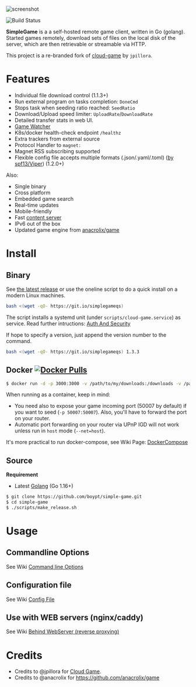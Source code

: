![screenshot](https://user-images.githubusercontent.com/1033514/64239393-bdbb6480-cf32-11e9-9269-d8d10e7c0dc7.png)

![Build Status](https://github.com/boypt/simple-game/workflows/Go/badge.svg) 

**SimpleGame** is a a self-hosted remote game client, written in Go (golang). Started games remotely, download sets of files on the local disk of the server, which are then retrievable or streamable via HTTP.

This project is a re-branded fork of [cloud-game](https://github.com/jpillora/cloud-game) by `jpillora`.

# Features

* Individual file download control (1.1.3+)
* Run external program on tasks completion: `DoneCmd`
* Stops task when seeding ratio reached: `SeedRatio`
* Download/Upload speed limiter: `UploadRate`/`DownloadRate`
* Detailed transfer stats in web UI.
* [Game Watcher](https://github.com/boypt/simple-game/wiki/Game-Watcher)
* K8s/docker health-check endpoint `/healthz`
* Extra trackers from external source
* Protocol Handler to `magnet:`
* Magnet RSS subscribing supported
* Flexible config file accepts multiple formats (.json/.yaml/.toml) ([by spf13/Viper](https://github.com/spf13/viper/)) (1.2.0+)

Also:
* Single binary
* Cross platform
* Embedded game search
* Real-time updates
* Mobile-friendly
* Fast [content server](http://golang.org/pkg/net/http/#ServeContent)
* IPv6 out of the box
* Updated game engine from [anacrolix/game](https://github.com/anacrolix/game)

# Install

## Binary

See [the latest release](https://github.com/boypt/cloud-game/releases/latest) or use the oneline script to do a quick install on a modern Linux machines.

``` bash
bash <(wget -qO- https://git.io/simplegameqs)
```

The script installs a systemd unit (under `scripts/cloud-game.service`) as service. Read further intructions: [Auth And Security](https://github.com/boypt/simple-game/wiki/AuthSecurity)

If hope to specify a version, just append the version number to the command.

``` bash
bash <(wget -qO- https://git.io/simplegameqs) 1.3.3
```

## Docker [![Docker Pulls](https://img.shields.io/docker/pulls/boypt/cloud-game.svg)][dockerhub]

[dockerhub]: https://hub.docker.com/r/boypt/cloud-game/

``` bash
$ docker run -d -p 3000:3000 -v /path/to/my/downloads:/downloads -v /path/to/my/games:/games boypt/cloud-game
```
When running as a container, keep in mind:
* You need also to expose your game incoming port (50007 by default) if you want to seed (`-p 50007:50007`). Also, you'll have to forward the port on your router.
* Automatic port forwarding on your router via UPnP IGD will not work unless run in `host` mode (`--net=host`).

It's more practical to run docker-compose, see Wiki Page: [DockerCompose](https://github.com/boypt/simple-game/wiki/DockerCompose)
## Source

**Requirement**
- Latest [Golang](https://golang.org/dl/) (Go 1.16+)

``` sh
$ git clone https://github.com/boypt/simple-game.git
$ cd simple-game
$ ./scripts/make_release.sh
```

# Usage

## Commandline Options
See Wiki [Command line Options](https://github.com/boypt/simple-game/wiki/Command-line-Options)

## Configuration file
See Wiki [Config File](https://github.com/boypt/simple-game/wiki/Config-File)

## Use with WEB servers (nginx/caddy)
See Wiki [Behind WebServer (reverse proxying)](https://github.com/boypt/simple-game/wiki/ReverseProxy)

# Credits 
* Credits to @jpillora for [Cloud Game](https://github.com/jpillora/cloud-game).
* Credits to @anacrolix for https://github.com/anacrolix/game
